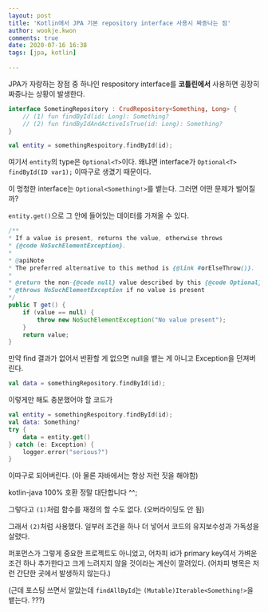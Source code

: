 ```yaml
---  
layout: post  
title: 'Kotlin에서 JPA 기본 repository interface 사용시 짜증나는 점'  
author: wookje.kwon  
comments: true  
date: 2020-07-16 16:38  
tags: [jpa, kotlin]  
  
---  
```


JPA가 자랑하는 장점 중 하나인 respository interface를 **코틀린에서** 사용하면 굉장히 짜증나는 상황이 발생한다.

```kotlin
interface SometingRepository : CrudRepository<Something, Long> {
    // (1) fun findById(id: Long): Something?
    // (2) fun findByIdAndActiveIsTrue(id: Long): Something?
}
```

```kotlin
val entity = somethingRespoitory.findById(id);
```

여기서 `entity`의 type은 `Optional<T>`이다. 왜냐면 interface가 `Optional<T> findById(ID var1);` 이따구로 생겼기 때문이다.  

이 멍청한 interface는 `Optional<Something!>`를 뱉는다. 그러면 어떤 문제가 벌어질까?

`entity.get()`으로 그 안에 들어있는 데이터를 가져올 수 있다.

```java
/**
* If a value is present, returns the value, otherwise throws
* {@code NoSuchElementException}.
*
* @apiNote
* The preferred alternative to this method is {@link #orElseThrow()}.
*
* @return the non-{@code null} value described by this {@code Optional}
* @throws NoSuchElementException if no value is present
*/
public T get() {
    if (value == null) {
        throw new NoSuchElementException("No value present");
    }
    return value;
}
```

만약 find 결과가 없어서 반환할 게 없으면 null을 뱉는 게 아니고 Exception을 던져버린다.  

```kotlin
val data = somethingRepository.findById(id);
```

이렇게만 해도 충분했어야 할 코드가

```kotlin
val entity = somethingRespoitory.findById(id);
val data: Something?
try {
    data = entity.get()
} catch (e: Exception) {
    logger.error("serious?")
}
```

이따구로 되어버린다. (아 물론 자바에서는 항상 저런 짓을 해야함)  

kotlin-java 100% 호환 정말 대단합니다 ^^;  

그렇다고 `(1)`처럼 함수를 재정의 할 수도 없다. (오버라이딩도 안 됨)  

그래서 `(2)`처럼 사용했다. 일부러 조건을 하나 더 넣어서 코드의 유지보수성과 가독성을 살렸다.  

퍼포먼스가 그렇게 중요한 프로젝트도 아니었고, 어차피 id가 primary key여서 가벼운 조건 하나 추가한다고 크게 느려지지 않을 것이라는 계산이 깔려있다. (어차피 병목은 저런 간단한 곳에서 발생하지 않는다.)  

(근데 포스팅 쓰면서 알았는데 `findAllById`는 `(Mutable)Iterable<Something!>`을 뱉는다. ???)